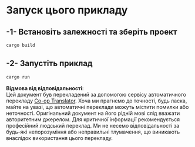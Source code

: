 <!--
CO_OP_TRANSLATOR_METADATA:
{
  "original_hash": "6240e78bb87f91bece16f8742472aeef",
  "translation_date": "2025-08-19T19:27:25+00:00",
  "source_file": "03-GettingStarted/06-http-streaming/solution/rust/calculator-httpserver/README.md",
  "language_code": "uk"
}
-->
# Запуск цього прикладу

## -1- Встановіть залежності та зберіть проект

```bash
cargo build
```

## -2- Запустіть приклад

```bash
cargo run
```

**Відмова від відповідальності**:  
Цей документ був перекладений за допомогою сервісу автоматичного перекладу [Co-op Translator](https://github.com/Azure/co-op-translator). Хоча ми прагнемо до точності, будь ласка, майте на увазі, що автоматичні переклади можуть містити помилки або неточності. Оригінальний документ на його рідній мові слід вважати авторитетним джерелом. Для критичної інформації рекомендується професійний людський переклад. Ми не несемо відповідальності за будь-які непорозуміння або неправильні тлумачення, що виникають внаслідок використання цього перекладу.